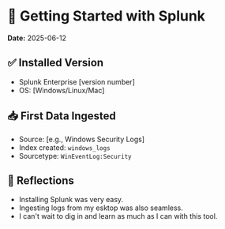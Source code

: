 # 🚀 Getting Started with Splunk

**Date:** 2025-06-12

## ✅ Installed Version
- Splunk Enterprise [version number]
- OS: [Windows/Linux/Mac]

## 📥 First Data Ingested
- Source: [e.g., Windows Security Logs]
- Index created: `windows_logs`
- Sourcetype: `WinEventLog:Security`

## 🧠 Reflections
- Installing Splunk was very easy.
- Ingesting logs from my esktop was also seamless.
- I can't wait to dig in and learn as much as I can with this tool.
